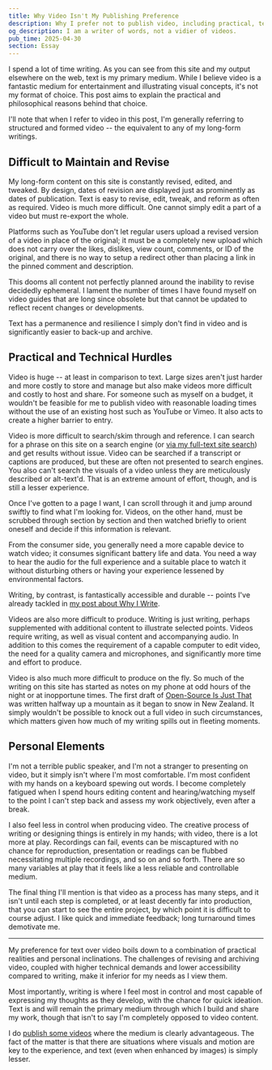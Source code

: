 ```yaml
---
title: Why Video Isn't My Publishing Preference
description: Why I prefer not to publish video, including practical, technical, and personal reasons I find text a more maintainable, accessible, and effective medium for my online content.
og_description: I am a writer of words, not a vidier of videos.
pub_time: 2025-04-30
section: Essay
---
```


I spend a lot of time writing. As you can see from this site and my output elsewhere on the web, text is my primary medium. While I believe video is a fantastic medium for entertainment and illustrating visual concepts, it's not my format of choice. This post aims to explain the practical and philosophical reasons behind that choice.

I'll note that when I refer to video in this post, I'm generally referring to structured and formed video -- the equivalent to any of my long-form writings.

## Difficult to Maintain and Revise

My long-form content on this site is constantly revised, edited, and tweaked. By design, dates of revision are displayed just as prominently as dates of publication. Text is easy to revise, edit, tweak, and reform as often as required. Video is much more difficult. One cannot simply edit a part of a video but must re-export the whole.

Platforms such as YouTube don't let regular users upload a revised version of a video in place of the original; it must be a completely new upload which does not carry over the likes, dislikes, view count, comments, or ID of the original, and there is no way to setup a redirect other than placing a link in the pinned comment and description.

This dooms all content not perfectly planned around the inability to revise decidedly ephemeral. I lament the number of times I have found myself on video guides that are long since obsolete but that cannot be updated to reflect recent changes or developments.

Text has a permanence and resilience I simply don't find in video and is significantly easier to back-up and archive.

## Practical and Technical Hurdles

Video is huge -- at least in comparison to text. Large sizes aren't just harder and more costly to store and manage but also make videos more difficult and costly to host and share. For someone such as myself on a budget, it wouldn't be feasible for me to publish video with reasonable loading times without the use of an existing host such as YouTube or Vimeo. It also acts to create a higher barrier to entry.

Video is more difficult to search/skim through and reference. I can search for a phrase on this site on a search engine (or [via my full-text site search](/search)) and get results without issue. Video can be searched if a transcript or captions are produced, but these are often not presented to search engines. You also can't search the visuals of a video unless they are meticulously described or alt-text'd. That is an extreme amount of effort, though, and is still a lesser experience.

Once I've gotten to a page I want, I can scroll through it and jump around swiftly to find what I'm looking for. Videos, on the other hand, must be scrubbed through section by section and then watched briefly to orient oneself and decide if this information is relevant.

From the consumer side, you generally need a more capable device to watch video; it consumes significant battery life and data. You need a way to hear the audio for the full experience and a suitable place to watch it without disturbing others or having your experience lessened by environmental factors.

Writing, by contrast, is fantastically accessible and durable -- points I've already tackled in [my post about Why I Write](/posts/why-write).

Videos are also more difficult to produce. Writing is just writing, perhaps supplemented with additional content to illustrate selected points. Videos require writing, as well as visual content and accompanying audio. In addition to this comes the requirement of a capable computer to edit video, the need for a quality camera and microphones, and significantly more time and effort to produce.

Video is also much more difficult to produce on the fly. So much of the writing on this site has started as notes on my phone at odd hours of the night or at inopportune times. The first draft of [Open-Source Is Just That](/posts/open-source-entitlement) was written halfway up a mountain as it began to snow in New Zealand. It simply wouldn't be possible to knock out a full video in such circumstances, which matters given how much of my writing spills out in fleeting moments.

## Personal Elements

I'm not a terrible public speaker, and I'm not a stranger to presenting on video, but it simply isn't where I'm most comfortable. I'm most confident with my hands on a keyboard spewing out words. I become completely fatigued when I spend hours editing content and hearing/watching myself to the point I can't step back and assess my work objectively, even after a break.

I also feel less in control when producing video. The creative process of writing or designing things is entirely in my hands; with video, there is a lot more at play. Recordings can fail, events can be miscaptured with no chance for reproduction, presentation or readings can be flubbed necessitating multiple recordings, and so on and so forth. There are so many variables at play that it feels like a less reliable and controllable medium.

The final thing I'll mention is that video as a process has many steps, and it isn't until each step is completed, or at least decently far into production, that you can start to see the entire project, by which point it is difficult to course adjust. I like quick and immediate feedback; long turnaround times demotivate me.

---

My preference for text over video boils down to a combination of practical realities and personal inclinations. The challenges of revising and archiving video, coupled with higher technical demands and lower accessibility compared to writing, make it inferior for my needs as I view them.

Most importantly, writing is where I feel most in control and most capable of expressing my thoughts as they develop, with the chance for quick ideation. Text is and will remain the primary medium through which I build and share my work, though that isn't to say I'm completely opposed to video content.

I do [publish some videos](/videos) where the medium is clearly advantageous. The fact of the matter is that there are situations where visuals and motion are key to the experience, and text (even when enhanced by images) is simply lesser.
